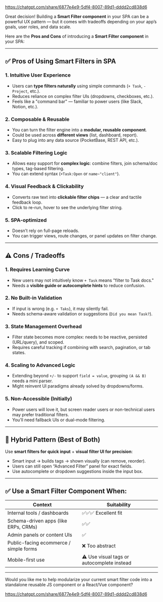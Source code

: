 https://chatgpt.com/share/6877e4e9-5df4-8007-89d1-dddd2cd838d6

Great decision! Building a **Smart Filter component** in your SPA can be a powerful UX pattern — but it comes with tradeoffs depending on your app’s goals, user roles, and data scale.

Here are the **Pros and Cons** of introducing a **Smart Filter component** in your SPA:

---

## ✅ Pros of Using Smart Filters in SPA

### 1. **Intuitive User Experience**

* Users can **type filters naturally** using simple commands (`+ Task`, `- Project`, etc.).
* Reduces reliance on complex filter UIs (dropdowns, checkboxes, etc.).
* Feels like a "command bar" — familiar to power users (like Slack, Notion, etc.).

### 2. **Composable & Reusable**

* You can turn the filter engine into a **modular, reusable component**.
* Could be used across **different views** (list, dashboard, report).
* Easy to plug into any data source (PocketBase, REST API, etc.).

### 3. **Scalable Filtering Logic**

* Allows easy support for **complex logic**: combine filters, join schema/doc types, tag-based filtering.
* You can extend syntax (`+Task:Open` or `name~"client"`).

### 4. **Visual Feedback & Clickability**

* Converts raw text into **clickable filter chips** — a clear and tactile feedback loop.
* Click to re-run, hover to see the underlying filter string.

### 5. **SPA-optimized**

* Doesn’t rely on full-page reloads.
* You can trigger views, route changes, or panel updates on filter change.

---

## ⚠️ Cons / Tradeoffs

### 1. **Requires Learning Curve**

* New users may not intuitively know `+ Task` means "filter to Task docs."
* Needs a **visible guide or autocomplete hints** to reduce confusion.

### 2. **No Built-in Validation**

* If input is wrong (e.g. `+ Taks`), it may silently fail.
* Needs schema-aware validation or suggestions (`Did you mean Task?`).

### 3. **State Management Overhead**

* Filter state becomes more complex: needs to be reactive, persisted (URL/query), and scoped.
* Requires careful tracking if combining with search, pagination, or tab states.

### 4. **Scaling to Advanced Logic**

* Extending beyond `+/-` to support `field = value`, grouping `(A && B)` needs a mini parser.
* Might reinvent UI paradigms already solved by dropdowns/forms.

### 5. **Non-Accessible (Initially)**

* Power users will love it, but screen reader users or non-technical users may prefer traditional filters.
* You’ll need fallback UIs or dual-mode filtering.

---

## 🔄 Hybrid Pattern (Best of Both)

Use **smart filters for quick input** + **visual filter UI for precision**:

* Smart input → builds tags → shown visually (can remove, reorder).
* Users can still open “Advanced Filter” panel for exact fields.
* Use autocomplete or dropdown suggestions inside the input box.

---

## ✅ Use a Smart Filter Component When:

| Context                                | Suitability                                |
| -------------------------------------- | ------------------------------------------ |
| Internal tools / dashboards            | ✅✅✅ Excellent fit                          |
| Schema-driven apps (like ERPs, CRMs)   | ✅✅                                         |
| Admin panels or content UIs            | ✅                                          |
| Public-facing ecommerce / simple forms | ❌ Too abstract                             |
| Mobile-first use                       | ⚠️ Use visual tags or autocomplete instead |

---

Would you like me to help modularize your current smart filter code into a standalone reusable JS component or a React/Vue component?

https://chatgpt.com/share/6877e4e9-5df4-8007-89d1-dddd2cd838d6

